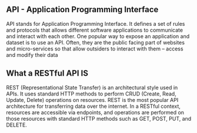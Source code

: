 API - Application Programming Interface
--------------------------------------------
API stands for Application Programming Interface. It defines a set of rules and protocols that allows different software applications to communicate and interact with each other. One popular way to expose an application and dataset is to use an API. Often, they are the public facing part of websites and micro-services so that allow outsiders to interact with them – access and modify their data

What a RESTful API IS
-----------------------
REST (Representational State Transfer) is an architectural style used in APIs. It uses standard HTTP methods to perform CRUD (Create, Read, Update, Delete) operations on resources. REST is the most popular API architecture for transferring data over the internet. In a RESTful context, resources are accessible via endpoints, and operations are performed on those resources with standard HTTP methods such as GET, POST, PUT, and DELETE.
